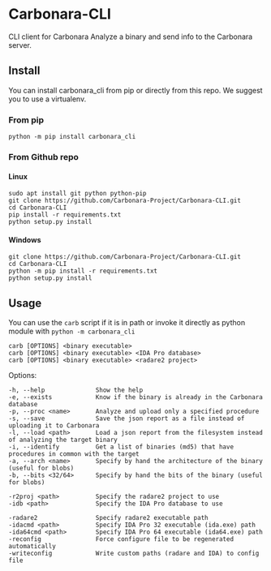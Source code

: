 # Carbonara-CLI
CLI client for Carbonara
Analyze a binary and send info to the Carbonara server.

## Install
You can install carbonara_cli from pip or directly from this repo.
We suggest you to use a virtualenv. 

### From pip

```
python -m pip install carbonara_cli
```

### From Github repo

#### Linux
```
sudo apt install git python python-pip
git clone https://github.com/Carbonara-Project/Carbonara-CLI.git
cd Carbonara-CLI
pip install -r requirements.txt
python setup.py install
```

#### Windows
```
git clone https://github.com/Carbonara-Project/Carbonara-CLI.git
cd Carbonara-CLI
python -m pip install -r requirements.txt
python setup.py install
```

## Usage
    
You can use the `carb` script if it is in path or invoke it directly as python module with `python -m carbonara_cli`

```
carb [OPTIONS] <binary executable>
carb [OPTIONS] <binary executable> <IDA Pro database>
carb [OPTIONS] <binary executable> <radare2 project>
```
Options:
```
-h, --help              Show the help
-e, --exists            Know if the binary is already in the Carbonara database
-p, --proc <name>       Analyze and upload only a specified procedure
-s, --save              Save the json report as a file instead of uploading it to Carbonara
-l, --load <path>       Load a json report from the filesystem instead of analyzing the target binary
-i, --identify          Get a list of binaries (md5) that have procedures in common with the target
-a, --arch <name>       Specify by hand the architecture of the binary (useful for blobs)
-b, --bits <32/64>      Specify by hand the bits of the binary (useful for blobs)

-r2proj <path>          Specify the radare2 project to use
-idb <path>             Specify the IDA Pro database to use

-radare2                Specify radare2 executable path
-idacmd <path>          Specify IDA Pro 32 executable (ida.exe) path
-ida64cmd <path>        Specify IDA Pro 64 executable (ida64.exe) path
-reconfig               Force configure file to be regenerated automatically
-writeconfig            Write custom paths (radare and IDA) to config file
```
